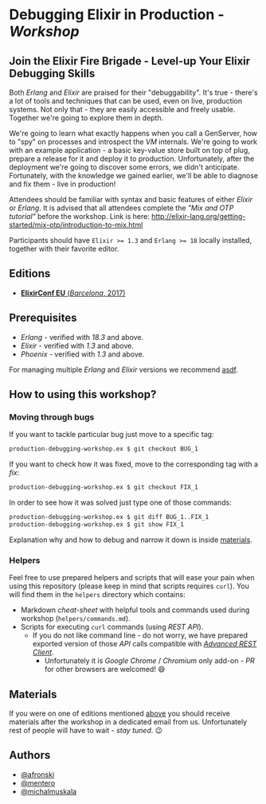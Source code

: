# Debugging Elixir in Production - *Workshop*

## **Join the Elixir Fire Brigade - Level-up Your Elixir Debugging Skills**

Both *Erlang* and *Elixir* are praised for their "debuggability". It's true - there's a lot of tools and techniques that can be used, even on live, production systems. Not only that - they are easily accessible and freely usable. Together we're going to explore them in depth.

We're going to learn what exactly happens when you call a GenServer, how to "spy" on processes and introspect the *VM* internals. We're going to work with an example application - a basic key-value store built on top of plug, prepare a release for it and deploy it to production. Unfortunately, after the deployment we're going to discover some errors, we didn't anticipate. Fortunately, with the knowledge we gained earlier, we'll be able to diagnose and fix them - live in production!

Attendees should be familiar with syntax and basic features of either *Elixir* or *Erlang*. It is advised that all attendees complete the *"Mix and OTP tutorial"* before the workshop. Link is here: http://elixir-lang.org/getting-started/mix-otp/introduction-to-mix.html

Participants should have `Elixir >= 1.3` and `Erlang >= 18` locally installed, together with their favorite editor.

## Editions

- [**ElixirConf EU** (*Barcelona*, 2017)](http://www.elixirconf.eu/events/elixirconf2017/tutorials#tutorial-join-the-elixir-fire-brigade-level-up-your-elixir-debugging-skills)

## Prerequisites

- *Erlang* - verified with *18.3* and above.
- *Elixir* - verified with *1.3* and above.
- *Phoenix* - verified with *1.3* and above.

For managing multiple *Erlang* and *Elixir* versions we recommend [asdf](https://github.com/asdf-vm/asdf).

## How to using this workshop?

### Moving through bugs

If you want to tackle particular bug just move to a specific tag:

```bash
production-debugging-workshop.ex $ git checkout BUG_1
```

If you want to check how it was fixed, move to the corresponding tag with a *fix*:

```bash
production-debugging-workshop.ex $ git checkout FIX_1
```

In order to see how it was solved just type one of those commands:

```bash
production-debugging-workshop.ex $ git diff BUG_1..FIX_1
production-debugging-workshop.ex $ git show FIX_1
```

Explanation why and how to debug and narrow it down is inside [materials](#materials).

### Helpers

Feel free to use prepared helpers and scripts that will ease your pain when using this repository (please keep in mind that scripts requires `curl`). You will find them in the `helpers` directory which contains:

- Markdown *cheat-sheet* with helpful tools and commands used during workshop (`helpers/commands.md`).
- Scripts for executing `curl` commands (using _REST API_).
  - If you do not like command line - do not worry, we have prepared exported version of those *API* calls compatible with [*Advanced REST Client*](https://chrome.google.com/webstore/detail/advanced-rest-client/hgmloofddffdnphfgcellkdfbfbjeloo/related).
    - Unfortunately it is *Google Chrome* / *Chromium* only add-on - *PR* for other browsers are welcomed! :smile:

## Materials

If you were on one of editions mentioned [above](#editions) you should receive materials after the workshop in a dedicated email from us.
Unfortunately rest of people will have to wait - *stay tuned*. :wink:

## Authors

- [@afronski](https://github.com/afronski)
- [@mentero](https://github.com/mentero)
- [@michalmuskala](https://github.com/michalmuskala)
